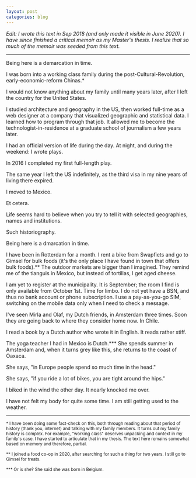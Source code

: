 ```yaml
---
layout: post
categories: blog
---
```


_Edit: I wrote this text in Sep 2018 (and only made it visible in June 2020). I have since finished a critical memoir as my Master's thesis. I realize that so much of the memoir was seeded from this text._

<hr>

Being here is a demarcation in time.

I was born into a working class family during the post-Cultural-Revolution, early-economic-reform Chinas.*

I would not know anything about my family until many years later, after I left the country for the United States.

I studied architecture and geography in the US, then worked full-time as a web designer at a company that visualized geographic and statistical data. I learned how to program through that job. It allowed me to become the technologist-in-residence at a graduate school of journalism a few years later.

I had an official version of life during the day. At night, and during the weekend: I wrote plays.

In 2016 I completed my first full-length play.

The same year I left the US indefinitely, as the third visa in my nine years of living there expired.

I moved to Mexico. 

Et cetera.

Life seems hard to believe when you try to tell it with selected geographies, names and institutions.

Such historiography.

Being here is a dmarcation in time.

I have been in Rotterdam for a month. I rent a bike from Swapfiets and go to Gimsel for bulk foods (it's the only place I have found in town that offers bulk foods).** The outdoor markets are bigger than I imagined. They remind me of the tianguis in Mexico, but instead of tortillas, I get aged cheese.

I am yet to register at the municipality. It is September; the room I find is only available from October 1st. Time for limbo. I do not yet have a BSN, and thus no bank account or phone subscription. I use a pay-as-you-go SIM, switching on the mobile data only when I need to check a message.

I've seen Mirla and Olaf, my Dutch friends, in Amsterdam three times. Soon they are going back to where they consider home now. In Chile.

I read a book by a Dutch author who wrote it in English. It reads rather stiff.

The yoga teacher I had in Mexico is Dutch.*** She spends summer in Amsterdam and, when it turns grey like this, she returns to the coast of Oaxaca.

She says, "in Europe people spend so much time in the head."

She says, "if you ride a lot of bikes, you are tight around the hips."

I biked in the wind the other day. It nearly knocked me over.

I have not felt my body for quite some time. I am still getting used to the weather.

<hr>


<small>* I have been doing some fact-check on this, both through reading about that period of history (thank you, internet) and talking with my family members. It turns out my family history is complex. For example, "working class" deserves unpacking and context in my family's case. I have started to articulate that in my thesis. The text here remains somewhat based on memory and therefore, partial.</small>

<small>** I joined a food co-op in 2020, after searching for such a thing for two years. I still go to Gimsel for treats.</small>

<small>*** Or is she? She said she was born in Belgium.</small>


